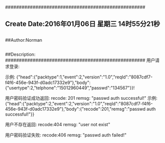 ###################################################
## Create Date:2016年01月06日 星期三 14时55分21秒
##
##Author:Norman
##
##Description: 
###################################################
用户请求登录:

示例:
{"head":{"packtype":1,"event":2,"version":"1.0","reqId":"8087cdf7-f4f6-456e-943f-d0adc17332e9"},"body":{"usertype":2,"telphone":"15012960449","passwd":"134567"}}!

用户密码验证成功返回:
    recode: 201
    remsg: "passwd auth successful!"
示例:
{"head":{"packtype":2,"event":2,"version":"1.0","reqId":"8087cdf7-f4f6-456e-943f-d0adc17332e9"},"body":{"recode":201,"remsg":"passwd auth successful!"}}

用户不存在返回:
    recode:404
    remsg: "user not exist"

用户密码验证失败:
    recode:406
    remsg: "passwd auth failed!"
